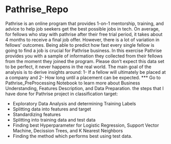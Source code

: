 # Pathrise_Repo
Pathrise is an online program that provides 1-on-1 mentorship, training, and advice to help job seekers get the best possible jobs in tech.
On average, for fellows who stay with pathrise after their free trial period, it takes about 4 months to receive a final job offer. However, there is a lot of variation in fellows’ outcomes. Being able to predict how fast every single fellow is going to find a job is crucial for Pathrise business. In this exercise Pathrise provides you with a sample of information they collected from their fellows from the moment they joined the program. Please don’t expect this data set to be perfect, it never happens in the real world.
The main goal of the analysis is to derive insights around: 
1- If a fellow will ultimately be placed at a company
and
2- How long until a placement can be expected.
*** Go to Pathrise_PreProcessing Notebook to learn more about Business Understanding, Features Description, and Data Preparation.
the steps that I have done for Pathrise project in classification target:
* Exploratory Data Analysis and determining Training Labels
* Splitting data into features and target
* Standardizing features 
* Splitting into training data and test data 
* Finding best Hyperparameter for Logistic Regression, Support Vector Machine, Decission Trees, and K Nearest Neighbors
* Finding the method which performs best using test data.
